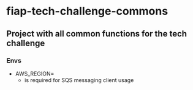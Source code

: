 # fiap-tech-challenge-commons

## Project with all common functions for the tech challenge

### Envs
 - AWS_REGION=
   - is required for SQS messaging client usage
